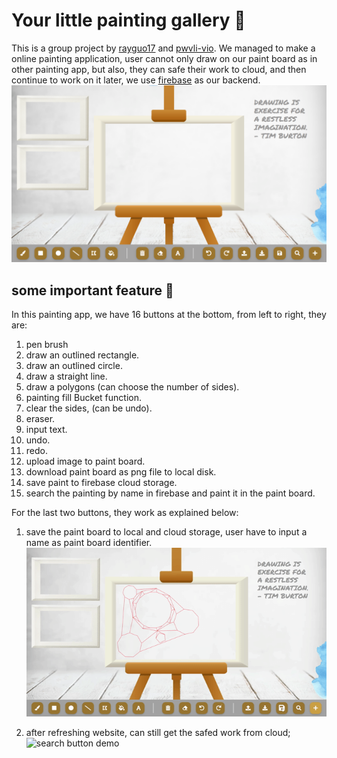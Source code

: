 # Your little painting gallery :art:

This is a group project by [rayguo17](https://github.com/rayguo17) and [pwvli-vio](https://github.com/pwvli-vio). We managed to make a online painting application, user cannot only draw on our paint board as in other painting app, but also, they can safe their work to cloud, and then continue to work on it later, we use [firebase](https://firebase.google.com/) as our backend.
![website Appearance](/assets/images/website_Apperance.png)

## some important feature :pencil:

In this painting app, we have 16 buttons at the bottom, from left to right, they are:

1. pen brush
2. draw an outlined rectangle.
3. draw an outlined circle.
4. draw a straight line.
5. draw a polygons (can choose the number of sides).
6. painting fill Bucket function.
7. clear the sides, (can be undo).
8. eraser.
9. input text.
10. undo.
11. redo.
12. upload image to paint board.
13. download paint board as png file to local disk.
14. save paint to firebase cloud storage.
15. search the painting by name in firebase and paint it in the paint board.

For the last two buttons, they work as explained below:

1. save the paint board to local and cloud storage, user have to input a name as paint board identifier.
 ![Save button demo](/assets/images/save_button.gif) 
 
2. after refreshing website, can still get the safed work from cloud;
![search button demo](/assets/images/get_paint.gif)